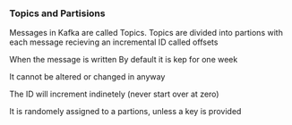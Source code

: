### Topics and Partisions

Messages in Kafka are called Topics. Topics are divided into partions with each message recieving an incremental ID called offsets


When the message is written
By default it is kep for one week

It cannot be altered or changed in anyway

The ID will increment indinetely (never start over at zero)

It is randomely assigned to a partions, unless a key is provided
